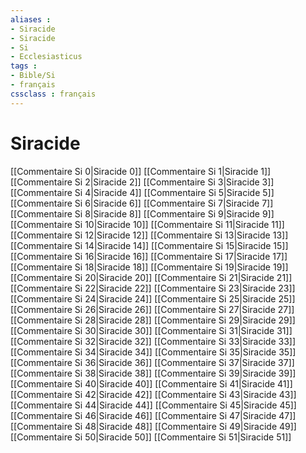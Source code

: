 ```yaml
---
aliases : 
- Siracide
- Siracide
- Si
- Ecclesiasticus
tags : 
- Bible/Si
- français
cssclass : français
---
```


# Siracide

[[Commentaire Si 0|Siracide 0]]
[[Commentaire Si 1|Siracide 1]]
[[Commentaire Si 2|Siracide 2]]
[[Commentaire Si 3|Siracide 3]]
[[Commentaire Si 4|Siracide 4]]
[[Commentaire Si 5|Siracide 5]]
[[Commentaire Si 6|Siracide 6]]
[[Commentaire Si 7|Siracide 7]]
[[Commentaire Si 8|Siracide 8]]
[[Commentaire Si 9|Siracide 9]]
[[Commentaire Si 10|Siracide 10]]
[[Commentaire Si 11|Siracide 11]]
[[Commentaire Si 12|Siracide 12]]
[[Commentaire Si 13|Siracide 13]]
[[Commentaire Si 14|Siracide 14]]
[[Commentaire Si 15|Siracide 15]]
[[Commentaire Si 16|Siracide 16]]
[[Commentaire Si 17|Siracide 17]]
[[Commentaire Si 18|Siracide 18]]
[[Commentaire Si 19|Siracide 19]]
[[Commentaire Si 20|Siracide 20]]
[[Commentaire Si 21|Siracide 21]]
[[Commentaire Si 22|Siracide 22]]
[[Commentaire Si 23|Siracide 23]]
[[Commentaire Si 24|Siracide 24]]
[[Commentaire Si 25|Siracide 25]]
[[Commentaire Si 26|Siracide 26]]
[[Commentaire Si 27|Siracide 27]]
[[Commentaire Si 28|Siracide 28]]
[[Commentaire Si 29|Siracide 29]]
[[Commentaire Si 30|Siracide 30]]
[[Commentaire Si 31|Siracide 31]]
[[Commentaire Si 32|Siracide 32]]
[[Commentaire Si 33|Siracide 33]]
[[Commentaire Si 34|Siracide 34]]
[[Commentaire Si 35|Siracide 35]]
[[Commentaire Si 36|Siracide 36]]
[[Commentaire Si 37|Siracide 37]]
[[Commentaire Si 38|Siracide 38]]
[[Commentaire Si 39|Siracide 39]]
[[Commentaire Si 40|Siracide 40]]
[[Commentaire Si 41|Siracide 41]]
[[Commentaire Si 42|Siracide 42]]
[[Commentaire Si 43|Siracide 43]]
[[Commentaire Si 44|Siracide 44]]
[[Commentaire Si 45|Siracide 45]]
[[Commentaire Si 46|Siracide 46]]
[[Commentaire Si 47|Siracide 47]]
[[Commentaire Si 48|Siracide 48]]
[[Commentaire Si 49|Siracide 49]]
[[Commentaire Si 50|Siracide 50]]
[[Commentaire Si 51|Siracide 51]]
